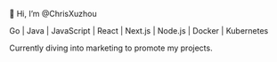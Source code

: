 
👋 Hi, I’m @ChrisXuzhou

Go | Java | JavaScript | React | Next.js | Node.js | Docker | Kubernetes

Currently diving into marketing to promote my projects.
